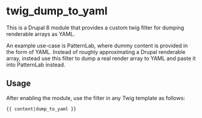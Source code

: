 # twig_dump_to_yaml

This is a Drupal 8 module that provides a custom twig filter for dumping renderable arrays as YAML.

An example use-case is PatternLab, where dummy content is provided in the form of YAML. Instead of roughly approximating a Drupal renderable array, instead use this filter to dump a real render array to YAML and paste it into PatternLab instead.

## Usage

After enabling the module, use the filter in any Twig template as follows:

`{{ content|dump_to_yaml }}`
